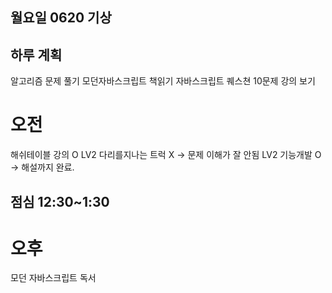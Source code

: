 ## 월요일 0620 기상

## 하루 계획

알고리즘 문제 풀기
모던자바스크립트 책읽기
자바스크립트 퀘스쳔 10문제
강의 보기

# 오전

해쉬테이블 강의 O
LV2 다리를지나는 트럭 X -> 문제 이해가 잘 안됨
LV2 기능개발 O -> 해설까지 완료.

## 점심 12:30~1:30

# 오후

모던 자바스크립트 독서
